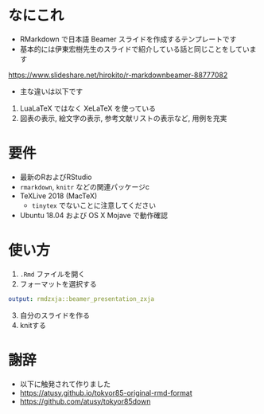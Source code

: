 # なにこれ
* RMarkdown で日本語 Beamer スライドを作成するテンプレートです
* 基本的には伊東宏樹先生のスライドで紹介している話と同じことをしています

https://www.slideshare.net/hirokito/r-markdownbeamer-88777082

* 主な違いは以下です
1. LuaLaTeX ではなく XeLaTeX を使っている
2. 図表の表示, 絵文字の表示, 参考文献リストの表示など, 用例を充実

# 要件
* 最新のRおよびRStudio
* `rmarkdown`, `knitr` などの関連パッケージc
* TeXLive 2018 (MacTeX)
	+ `tinytex` でないことに注意してください
* Ubuntu 18.04 および OS X Mojave で動作確認

# 使い方
1. `.Rmd` ファイルを開く
2.  フォーマットを選択する

```yaml
output: rmdzxja::beamer_presentation_zxja
```

3. 自分のスライドを作る
4. knitする

# 謝辞
* 以下に触発されて作りました
* https://atusy.github.io/tokyor85-original-rmd-format
* https://github.com/atusy/tokyor85down

